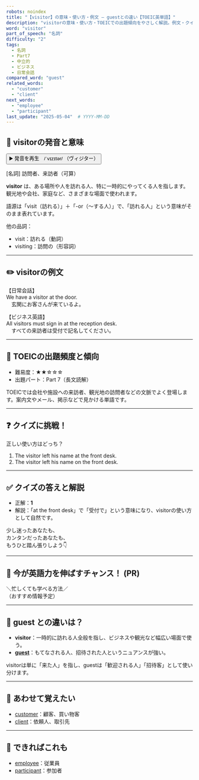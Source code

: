 ```yaml
---
robots: noindex
title: "【visitor】の意味・使い方・例文 ― guestとの違い【TOEIC英単語】"
description: "visitorの意味・使い方・TOEICでの出題傾向をやさしく解説。例文・クイズ付きでguestとの違いもわかりやすく学べます。"
word: "visitor"
part_of_speech: "名詞"
difficulty: "2"
tags:
  - 名詞
  - Part7
  - 中立的
  - ビジネス
  - 日常会話
compared_word: "guest"
related_words:
  - "customer"
  - "client"
next_words:
  - "employee"
  - "participant"
last_update: "2025-05-04"  # YYYY-MM-DD
---
```


## 🔰 visitorの発音と意味

<button class="play-audio" onclick="playTTS('visitor')">
  <span class="play-audio-main">
    ▶️ 発音を再生　/ˈvɪzɪtər/
  </span>
  <span class="play-audio-sub">
    （ヴィジター）
  </span>
</button>

[名詞] 訪問者、来訪者（可算）

**visitor** は、ある場所や人を訪れる人、特に一時的にやってくる人を指します。観光地や会社、家庭など、さまざまな場面で使われます。

語源は「visit（訪れる）」＋「-or（～する人）」で、「訪れる人」という意味がそのまま表れています。

他の品詞：  
- visit：訪れる（動詞）
- visiting：訪問の（形容詞）

---

## ✏️ visitorの例文

【日常会話】  
We have a visitor at the door.  
　玄関にお客さんが来ているよ。

【ビジネス英語】  
All visitors must sign in at the reception desk.  
　すべての来訪者は受付で記名してください。

---

## 🎯 TOEICの出題頻度と傾向

- 難易度：★★☆☆☆
- 出題パート：Part 7（長文読解）

TOEICでは会社や施設への来訪者、観光地の訪問者などの文脈でよく登場します。案内文やメール、掲示などで見かける単語です。

---

## ❓ クイズに挑戦！

正しい使い方はどっち？

1. The visitor left his name at the front desk.  
2. The visitor left his name on the front desk.

---

## ✅ クイズの答えと解説

- 正解：**1**
- 解説：「at the front desk」で「受付で」という意味になり、visitorの使い方として自然です。

少し迷ったあなたも、  
カンタンだったあなたも、  
もうひと踏ん張りしよう👇️

---

## 🚀 今が英語力を伸ばすチャンス！ (PR)

<div class="info-center">
＼忙しくても学べる方法／<br>  
（おすすめ情報予定）
</div>

---

## 🤔  guest との違いは？

- **visitor**：一時的に訪れる人全般を指し、ビジネスや観光など幅広い場面で使う。
- **[guest](/word/guest)**：もてなされる人、招待された人というニュアンスが強い。

visitorは単に「来た人」を指し、guestは「歓迎される人」「招待客」として使い分けます。

---

## 🧩 あわせて覚えたい

- [customer](/word/customer)：顧客、買い物客
- [client](/word/client)：依頼人、取引先

---

## 📖 できればこれも

- [employee](/word/employee)：従業員
- [participant](/word/participant)：参加者

<!-- cvid: aid04_bid30 -->
